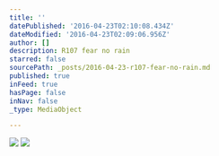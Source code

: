 ```yaml
---
title: ''
datePublished: '2016-04-23T02:10:08.434Z'
dateModified: '2016-04-23T02:09:06.956Z'
author: []
description: R107 fear no rain
starred: false
sourcePath: _posts/2016-04-23-r107-fear-no-rain.md
published: true
inFeed: true
hasPage: false
inNav: false
_type: MediaObject

---
```

![](https://the-grid-user-content.s3-us-west-2.amazonaws.com/1e26fb2e-92bd-4098-9ec1-c64f032da510.jpg)
![](https://the-grid-user-content.s3-us-west-2.amazonaws.com/c6b831b1-49c2-498a-90f8-197271ef0e12.jpg)